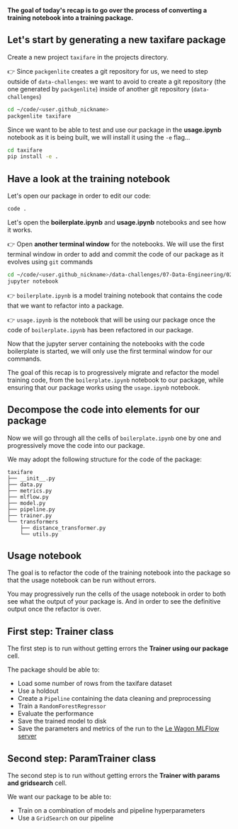 
**The goal of today's recap is to go over the process of converting a training notebook into a training package.**

## Let's start by generating a new taxifare package

Create a new project `taxifare` in the projects directory.

👉 Since `packgenlite` creates a git repository for us, we need to step outside of `data-challenges`: we want to avoid to create a git repository (the one generated by `packgenlite`) inside of another git repository (`data-challenges`)

```bash
cd ~/code/<user.github_nickname>
packgenlite taxifare
```

Since we want to be able to test and use our package in the **usage.ipynb** notebook as it is being built, we will install it using the `-e` flag...

``` bash
cd taxifare
pip install -e .
```

## Have a look at the training notebook

Let's open our package in order to edit our code:

```bash
code .
```

Let's open the **boilerplate.ipynb** and **usage.ipynb** notebooks and see how it works.

👉 Open **another terminal window** for the notebooks. We will use the first terminal window in order to add and commit the code of our package as it evolves using `git` commands

``` bash
cd ~/code/<user.github_nickname>/data-challenges/07-Data-Engineering/02-ML-Iteration/Recap
jupyter notebook
```

👉 `boilerplate.ipynb` is a model training notebook that contains the code that we want to refactor into a package.

👉 `usage.ipynb` is the notebook that will be using our package once the code of `boilerplate.ipynb` has been refactored in our package.

Now that the jupyter server containing the notebooks with the code boilerplate is started, we will only use the first terminal window for our commands.

The goal of this recap is to progressively migrate and refactor the model training code, from the `boilerplate.ipynb` notebook to our package, while ensuring that our package works using the `usage.ipynb` notebook.

## Decompose the code into elements for our package

Now we will go through all the cells of `boilerplate.ipynb` one by one and progressively move the code into our package.

We may adopt the following structure for the code of the package:

```
taxifare
├── __init__.py
├── data.py
├── metrics.py
├── mlflow.py
├── model.py
├── pipeline.py
├── trainer.py
└── transformers
    ├── distance_transformer.py
    └── utils.py
```

## Usage notebook

The goal is to refactor the code of the training notebook into the package so that the usage notebook can be run without errors.

You may progressively run the cells of the usage notebook in order to both see what the output of your package is. And in order to see the definitive output once the refactor is over.

## First step: Trainer class

The first step is to run without getting errors the **Trainer using our package** cell.

The package should be able to:
- Load some number of rows from the taxifare dataset
- Use a holdout
- Create a `Pipeline` containing the data cleaning and preprocessing
- Train a `RandomForestRegressor`
- Evaluate the performance
- Save the trained model to disk
- Save the parameters and metrics of the run to the [Le Wagon MLFlow server](https://mlflow.lewagon.co)

## Second step: ParamTrainer class

The second step is to run without getting errors the **Trainer with params and gridsearch** cell.

We want our package to be able to:
- Train on a combination of models and pipeline hyperparameters
- Use a `GridSearch` on our pipeline
